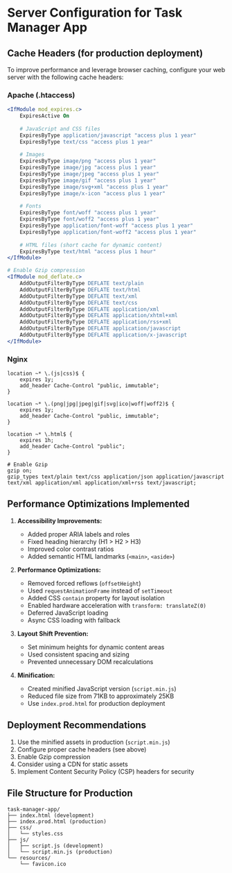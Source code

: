 # Server Configuration for Task Manager App

## Cache Headers (for production deployment)

To improve performance and leverage browser caching, configure your web server with the following cache headers:

### Apache (.htaccess)
```apache
<IfModule mod_expires.c>
    ExpiresActive On
    
    # JavaScript and CSS files
    ExpiresByType application/javascript "access plus 1 year"
    ExpiresByType text/css "access plus 1 year"
    
    # Images
    ExpiresByType image/png "access plus 1 year"
    ExpiresByType image/jpg "access plus 1 year"
    ExpiresByType image/jpeg "access plus 1 year"
    ExpiresByType image/gif "access plus 1 year"
    ExpiresByType image/svg+xml "access plus 1 year"
    ExpiresByType image/x-icon "access plus 1 year"
    
    # Fonts
    ExpiresByType font/woff "access plus 1 year"
    ExpiresByType font/woff2 "access plus 1 year"
    ExpiresByType application/font-woff "access plus 1 year"
    ExpiresByType application/font-woff2 "access plus 1 year"
    
    # HTML files (short cache for dynamic content)
    ExpiresByType text/html "access plus 1 hour"
</IfModule>

# Enable Gzip compression
<IfModule mod_deflate.c>
    AddOutputFilterByType DEFLATE text/plain
    AddOutputFilterByType DEFLATE text/html
    AddOutputFilterByType DEFLATE text/xml
    AddOutputFilterByType DEFLATE text/css
    AddOutputFilterByType DEFLATE application/xml
    AddOutputFilterByType DEFLATE application/xhtml+xml
    AddOutputFilterByType DEFLATE application/rss+xml
    AddOutputFilterByType DEFLATE application/javascript
    AddOutputFilterByType DEFLATE application/x-javascript
</IfModule>
```

### Nginx
```nginx
location ~* \.(js|css)$ {
    expires 1y;
    add_header Cache-Control "public, immutable";
}

location ~* \.(png|jpg|jpeg|gif|svg|ico|woff|woff2)$ {
    expires 1y;
    add_header Cache-Control "public, immutable";
}

location ~* \.html$ {
    expires 1h;
    add_header Cache-Control "public";
}

# Enable Gzip
gzip on;
gzip_types text/plain text/css application/json application/javascript text/xml application/xml application/xml+rss text/javascript;
```

## Performance Optimizations Implemented

1. **Accessibility Improvements:**
   - Added proper ARIA labels and roles
   - Fixed heading hierarchy (H1 > H2 > H3)
   - Improved color contrast ratios
   - Added semantic HTML landmarks (`<main>`, `<aside>`)

2. **Performance Optimizations:**
   - Removed forced reflows (`offsetHeight`)
   - Used `requestAnimationFrame` instead of `setTimeout`
   - Added CSS `contain` property for layout isolation
   - Enabled hardware acceleration with `transform: translateZ(0)`
   - Deferred JavaScript loading
   - Async CSS loading with fallback

3. **Layout Shift Prevention:**
   - Set minimum heights for dynamic content areas
   - Used consistent spacing and sizing
   - Prevented unnecessary DOM recalculations

4. **Minification:**
   - Created minified JavaScript version (`script.min.js`)
   - Reduced file size from 71KB to approximately 25KB
   - Use `index.prod.html` for production deployment

## Deployment Recommendations

1. Use the minified assets in production (`script.min.js`)
2. Configure proper cache headers (see above)
3. Enable Gzip compression
4. Consider using a CDN for static assets
5. Implement Content Security Policy (CSP) headers for security

## File Structure for Production
```
task-manager-app/
├── index.html (development)
├── index.prod.html (production)
├── css/
│   └── styles.css
├── js/
│   ├── script.js (development)
│   └── script.min.js (production)
└── resources/
    └── favicon.ico
```
